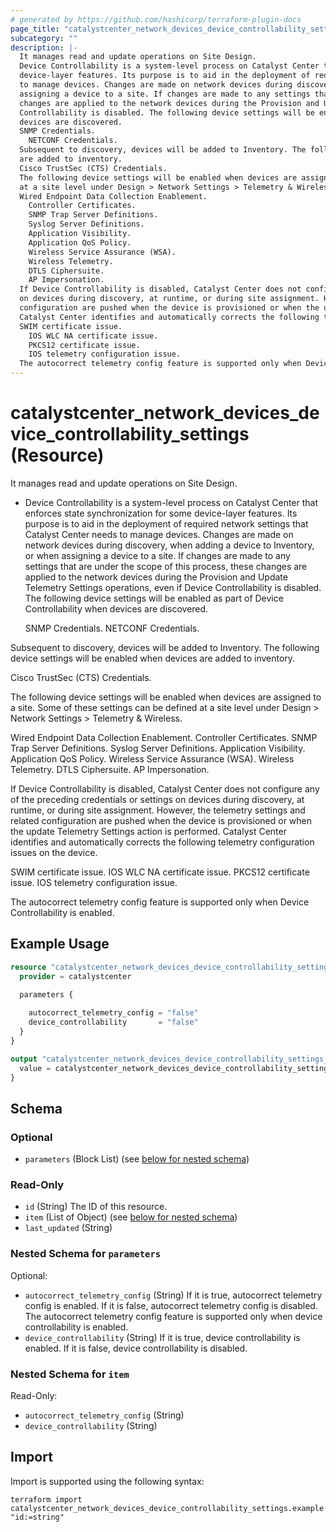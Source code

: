 ```yaml
---
# generated by https://github.com/hashicorp/terraform-plugin-docs
page_title: "catalystcenter_network_devices_device_controllability_settings Resource - terraform-provider-catalystcenter"
subcategory: ""
description: |-
  It manages read and update operations on Site Design.
  Device Controllability is a system-level process on Catalyst Center that enforces state synchronization for some
  device-layer features. Its purpose is to aid in the deployment of required network settings that Catalyst Center needs
  to manage devices. Changes are made on network devices during discovery, when adding a device to Inventory, or when
  assigning a device to a site. If changes are made to any settings that are under the scope of this process, these
  changes are applied to the network devices during the Provision and Update Telemetry Settings operations, even if Device
  Controllability is disabled. The following device settings will be enabled as part of Device Controllability when
  devices are discovered.
  SNMP Credentials.
    NETCONF Credentials.
  Subsequent to discovery, devices will be added to Inventory. The following device settings will be enabled when devices
  are added to inventory.
  Cisco TrustSec (CTS) Credentials.
  The following device settings will be enabled when devices are assigned to a site. Some of these settings can be defined
  at a site level under Design > Network Settings > Telemetry & Wireless.
  Wired Endpoint Data Collection Enablement.
    Controller Certificates.
    SNMP Trap Server Definitions.
    Syslog Server Definitions.
    Application Visibility.
    Application QoS Policy.
    Wireless Service Assurance (WSA).
    Wireless Telemetry.
    DTLS Ciphersuite.
    AP Impersonation.
  If Device Controllability is disabled, Catalyst Center does not configure any of the preceding credentials or settings
  on devices during discovery, at runtime, or during site assignment. However, the telemetry settings and related
  configuration are pushed when the device is provisioned or when the update Telemetry Settings action is performed.
  Catalyst Center identifies and automatically corrects the following telemetry configuration issues on the device.
  SWIM certificate issue.
    IOS WLC NA certificate issue.
    PKCS12 certificate issue.
    IOS telemetry configuration issue.
  The autocorrect telemetry config feature is supported only when Device Controllability is enabled.
---
```


# catalystcenter_network_devices_device_controllability_settings (Resource)

It manages read and update operations on Site Design.

- Device Controllability is a system-level process on Catalyst Center that enforces state synchronization for some
device-layer features. Its purpose is to aid in the deployment of required network settings that Catalyst Center needs
to manage devices. Changes are made on network devices during discovery, when adding a device to Inventory, or when
assigning a device to a site. If changes are made to any settings that are under the scope of this process, these
changes are applied to the network devices during the Provision and Update Telemetry Settings operations, even if Device
Controllability is disabled. The following device settings will be enabled as part of Device Controllability when
devices are discovered.


  SNMP Credentials.
  NETCONF Credentials.

Subsequent to discovery, devices will be added to Inventory. The following device settings will be enabled when devices
are added to inventory.


  Cisco TrustSec (CTS) Credentials.

The following device settings will be enabled when devices are assigned to a site. Some of these settings can be defined
at a site level under Design > Network Settings > Telemetry & Wireless.


  Wired Endpoint Data Collection Enablement.
  Controller Certificates.
  SNMP Trap Server Definitions.
  Syslog Server Definitions.
  Application Visibility.
  Application QoS Policy.
  Wireless Service Assurance (WSA).
  Wireless Telemetry.
  DTLS Ciphersuite.
  AP Impersonation.

If Device Controllability is disabled, Catalyst Center does not configure any of the preceding credentials or settings
on devices during discovery, at runtime, or during site assignment. However, the telemetry settings and related
configuration are pushed when the device is provisioned or when the update Telemetry Settings action is performed.
Catalyst Center identifies and automatically corrects the following telemetry configuration issues on the device.


  SWIM certificate issue.
  IOS WLC NA certificate issue.
  PKCS12 certificate issue.
  IOS telemetry configuration issue.

The autocorrect telemetry config feature is supported only when Device Controllability is enabled.

## Example Usage

```terraform
resource "catalystcenter_network_devices_device_controllability_settings" "example" {
  provider = catalystcenter
 
  parameters {

    autocorrect_telemetry_config = "false"
    device_controllability       = "false"
  }
}

output "catalystcenter_network_devices_device_controllability_settings_example" {
  value = catalystcenter_network_devices_device_controllability_settings.example
}
```

<!-- schema generated by tfplugindocs -->
## Schema

### Optional

- `parameters` (Block List) (see [below for nested schema](#nestedblock--parameters))

### Read-Only

- `id` (String) The ID of this resource.
- `item` (List of Object) (see [below for nested schema](#nestedatt--item))
- `last_updated` (String)

<a id="nestedblock--parameters"></a>
### Nested Schema for `parameters`

Optional:

- `autocorrect_telemetry_config` (String) If it is true, autocorrect telemetry config is enabled. If it is false, autocorrect telemetry config is disabled. The autocorrect telemetry config feature is supported only when device controllability is enabled.
- `device_controllability` (String) If it is true, device controllability is enabled. If it is false, device controllability is disabled.


<a id="nestedatt--item"></a>
### Nested Schema for `item`

Read-Only:

- `autocorrect_telemetry_config` (String)
- `device_controllability` (String)

## Import

Import is supported using the following syntax:

```shell
terraform import catalystcenter_network_devices_device_controllability_settings.example "id:=string"
```
